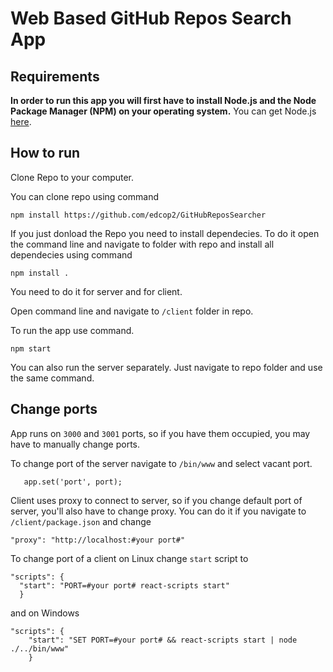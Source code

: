 Web Based GitHub Repos Search App
=======================


## Requirements
**In order to run this app you will first have to install Node.js and the Node Package Manager (NPM) on your operating system.**
You can get Node.js [here](https://nodejs.org/en/download/).

## How to run

Clone Repo to your computer.

You can clone repo using command
```
npm install https://github.com/edcop2/GitHubReposSearcher
```

If you just donload the Repo you need to install dependecies. To do it open the command line and navigate to folder with repo and install all dependecies using command
```
npm install .
```
You need to do it for server and for client.

Open command line and navigate to `/client` folder in repo.

To run the app use command.
```
npm start
```

You can also run the server separately. Just navigate to repo folder and use the same command.

## Change ports
App runs on `3000` and `3001` ports, so if you have them occupied, you may have to manually change ports.

To change port of the server navigate to `/bin/www` and select vacant port.
```var port = normalizePort('#your port#');
   app.set('port', port);
```

Client uses proxy to connect to server, so if you change default port of server, you'll also have to change proxy.
You can do it if you navigate to `/client/package.json` and change
```
"proxy": "http://localhost:#your port#"
```
To change port of a client on Linux change `start` script to
```
"scripts": {
  "start": "PORT=#your port# react-scripts start"
  }
```
and on Windows
```
"scripts": {
    "start": "SET PORT=#your port# && react-scripts start | node ./../bin/www"
    }
```

